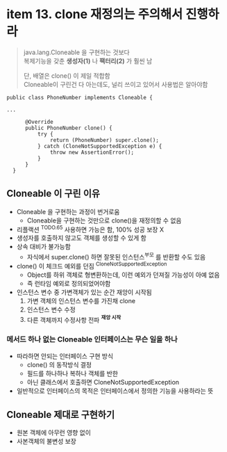 <h1>item 13. clone 재정의는 주의해서 진행하라</h1>

> java.lang.Cloneable 을 구현하는 것보다  
> 복제기능을 갖춘 **생성자(1)** 나 **팩터리(2)** 가 훨씬 남
>
> 단, 배열은 clone() 이 제일 적합함  
> Cloneable이 구린건 다 아는데도, 널리 쓰이고 있어서 사용법은 알아야함

~~~~
public class PhoneNumber implements Cloneable {

...

      @Override
      public PhoneNumber clone() {
          try {
              return (PhoneNumber) super.clone();
          } catch (CloneNotSupportedException e) {
              throw new AssertionError();
          }
      }
  }

~~~~

<h2>Cloneable 이 구린 이유</h2>

- Cloneable 을 구현하는 과정이 번거로움
    - Cloneable을 구현하는 것만으로 clone()을 재정의할 수 없음
- 리플랙션 <sup>TODO.65</sup> 사용하면 가능은 함, 100% 성공 보장 X
- 생성자를 호출하지 않고도 객체를 생성할 수 있게 함
- 상속 대비가 불가능함
    - 자식에서 super.clone() 하면 잘못된 인스턴스<sup>부모</sup> 를 반환할 수도 있음
- clone() 이 체크드 예외를 던짐 <sup>CloneNotSupportedException</sup>
    - Object를 하위 객체로 형변환하는데, 이런 예외가 던져질 가능성이 아예 없음
    - 즉 런타임 예외로 정의되었어야함
- 인스턴스 변수 중 가변객체가 있는 순간 재앙이 시작됨
    1. 가변 객체의 인스턴스 변수를 가진채 clone
    2. 인스턴스 변수 수정
    3. 다른 객체까지 수정사항 전파 **<sup>재앙 시작</sup>**  

<h3>메서드 하나 없는 Cloneable 인터페이스는 무슨 일을 하나</h3>

- 따라하면 안되는 인터페이스 구현 방식
    - clone() 의 동작방식 결정
    - 필드를 하나하나 복하나 객체를 반한
    - 아닌 클래스에서 호출하면 CloneNotSupportedException
- 일반적으로 인터페이스의 목적은 인터페이스에서 정의한 기능을 사용하라는 뜻




<h2>Cloneable 제대로 구현하기</h2>

- 원본 객체에 아무런 영향 없이
- 사본객체의 불변성 보장






